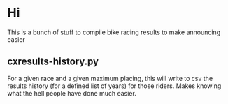 # Hi

This is a bunch of stuff to compile bike racing results to make announcing easier

## cxresults-history.py

For a given race and a given maximum placing, this will write to csv the results history (for a defined list of years) for those riders. Makes knowing what the hell people have done much easier.
